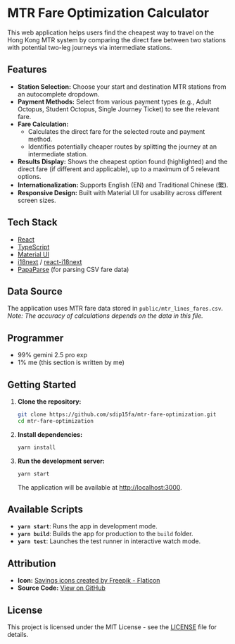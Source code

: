 # MTR Fare Optimization Calculator

This web application helps users find the cheapest way to travel on the Hong Kong MTR system by comparing the direct fare between two stations with potential two-leg journeys via intermediate stations.

## Features

*   **Station Selection:** Choose your start and destination MTR stations from an autocomplete dropdown.
*   **Payment Methods:** Select from various payment types (e.g., Adult Octopus, Student Octopus, Single Journey Ticket) to see the relevant fare.
*   **Fare Calculation:**
    *   Calculates the direct fare for the selected route and payment method.
    *   Identifies potentially cheaper routes by splitting the journey at an intermediate station.
*   **Results Display:** Shows the cheapest option found (highlighted) and the direct fare (if different and applicable), up to a maximum of 5 relevant options.
*   **Internationalization:** Supports English (EN) and Traditional Chinese (繁).
*   **Responsive Design:** Built with Material UI for usability across different screen sizes.

## Tech Stack

*   [React](https://reactjs.org/)
*   [TypeScript](https://www.typescriptlang.org/)
*   [Material UI](https://mui.com/)
*   [i18next](https://www.i18next.com/) / [react-i18next](https://react.i18next.com/)
*   [PapaParse](https://www.papaparse.com/) (for parsing CSV fare data)

## Data Source

The application uses MTR fare data stored in `public/mtr_lines_fares.csv`. *Note: The accuracy of calculations depends on the data in this file.*

## Programmer

- 99% gemini 2.5 pro exp
- 1% me (this section is written by me)

## Getting Started

1.  **Clone the repository:**
    ```bash
    git clone https://github.com/sdip15fa/mtr-fare-optimization.git
    cd mtr-fare-optimization
    ```
2.  **Install dependencies:**
    ```bash
    yarn install
    ```
3.  **Run the development server:**
    ```bash
    yarn start
    ```
    The application will be available at [http://localhost:3000](http://localhost:3000).

## Available Scripts

*   **`yarn start`**: Runs the app in development mode.
*   **`yarn build`**: Builds the app for production to the `build` folder.
*   **`yarn test`**: Launches the test runner in interactive watch mode.

## Attribution

*   **Icon:** [Savings icons created by Freepik - Flaticon](https://www.flaticon.com/free-icons/savings)
*   **Source Code:** [View on GitHub](https://github.com/sdip15fa/mtr-fare-optimization)

## License

This project is licensed under the MIT License - see the [LICENSE](LICENSE) file for details.
